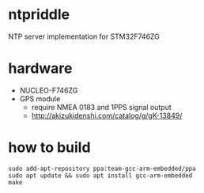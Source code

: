 # ntpriddle

NTP server implementation for STM32F746ZG

# hardware
* NUCLEO-F746ZG
* GPS module
    * require NMEA 0183 and 1PPS signal output
    * http://akizukidenshi.com/catalog/g/gK-13849/

# how to build

```
sudo add-apt-repository ppa:team-gcc-arm-embedded/ppa
sudo apt update && sudo apt install gcc-arm-embedded
make
```

